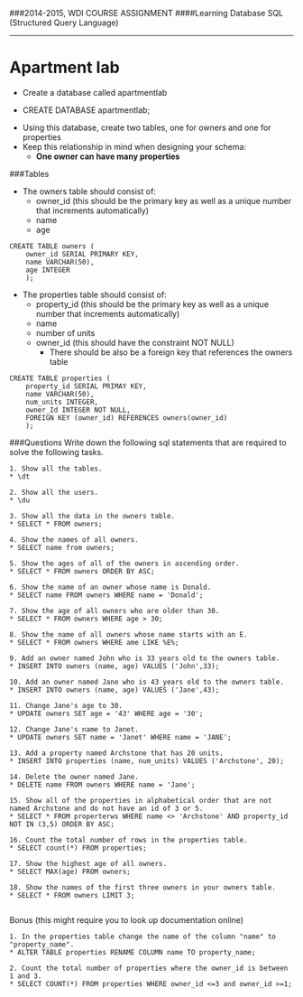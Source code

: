 ###2014-2015, WDI COURSE ASSIGNMENT
####Learning Database SQL (Structured Query Language)
***

# Apartment lab

- Create a database called apartmentlab

* CREATE DATABASE apartmentlab;

- Using this database, create two tables, one for owners and one for properties
- Keep this relationship in mind when designing your schema:
	+ **One owner can have many properties**

###Tables

- The owners table should consist of:
	+ owner_id (this should be the primary key as well as a unique number that increments automatically)
	+ name
	+ age

```
CREATE TABLE owners (
    owner_id SERIAL PRIMARY KEY,
    name VARCHAR(50),
    age INTEGER
    );
```


- The properties table should consist of:
	+ property_id (this should be the primary key as well as a unique number that increments automatically)
	+ name
	+ number of units
	+ owner_id (this should have the constraint NOT NULL)
		+ There should be also be a foreign key that references the owners table

```
CREATE TABLE properties (
    property_id SERIAL PRIMAY KEY,
    name VARCHAR(50),
    num_units INTEGER,
    owner_Id INTEGER NOT NULL,
    FOREIGN KEY (owner_id) REFERENCES owners(owner_id)
    );
```


###Questions
Write down the following sql statements that are required to solve the following tasks.

```
1. Show all the tables.
* \dt

2. Show all the users.
* \du

3. Show all the data in the owners table.
* SELECT * FROM owners;

4. Show the names of all owners.
* SELECT name from owners;

5. Show the ages of all of the owners in ascending order.
* SELECT * FROM owners ORDER BY ASC;

6. Show the name of an owner whose name is Donald.
* SELECT name FROM owners WHERE name = 'Donald';

7. Show the age of all owners who are older than 30.
* SELECT * FROM owners WHERE age > 30;

8. Show the name of all owners whose name starts with an E.
* SELECT * FROM owners WHERE ame LIKE %E%;

9. Add an owner named John who is 33 years old to the owners table.
* INSERT INTO owners (name, age) VALUES ('John',33);

10. Add an owner named Jane who is 43 years old to the owners table.
* INSERT INTO owners (name, age) VALUES ('Jane',43);

11. Change Jane's age to 30.
* UPDATE owners SET age = '43' WHERE age = '30';

12. Change Jane's name to Janet.
* UPDATE owners SET name = 'Janet' WHERE name = 'JANE';

13. Add a property named Archstone that has 20 units.
* INSERT INTO properties (name, num_units) VALUES ('Archstone', 20);

14. Delete the owner named Jane.
* DELETE name FROM owners WHERE name = 'Jane';

15. Show all of the properties in alphabetical order that are not named Archstone and do not have an id of 3 or 5.
* SELECT * FROM properterws WHERE name <> 'Archstone' AND property_id NOT IN (3,5) ORDER BY ASC;

16. Count the total number of rows in the properties table.
* SELECT count(*) FROM properties;

17. Show the highest age of all owners.
* SELECT MAX(age) FROM owners;

18. Show the names of the first three owners in your owners table.
* SELECT * FROM owners LIMIT 3;


```
Bonus (this might require you to look up documentation online)

```
1. In the properties table change the name of the column "name" to "property_name".
* ALTER TABLE properties RENAME COLUMN name TO property_name;

2. Count the total number of properties where the owner_id is between 1 and 3.
* SELECT COUNT(*) FROM properties WHERE owner_id <=3 and owner_id >=1;
```
